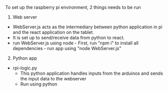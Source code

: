 To set up the raspberry pi environment, 2 things needs to be run



1. Web server
  - WebServer.js acts as the intermediary between python application in pi and the react application on the tablet.
  - It is set up to send/receive data from python to react.
  - run WebServer.js using node
        - First, run "npm i" to install all dependencies
        - run app using "node WebServer.js"
    
2. Python app
 - rpi-logic.py
    - This python application handles inputs from the arduinos and sends the input data to the webserver
    - Run using python

